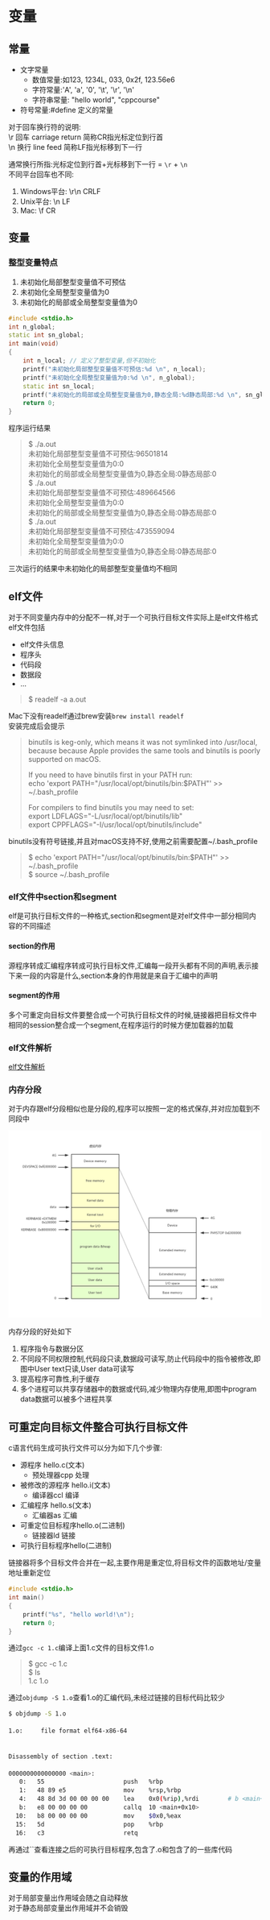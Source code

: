 # 变量

## 常量

* 文字常量  
  * 数值常量:如123, 1234L, 033, 0x2f, 123.56e6  
  * 字符常量:'A', 'a', '0', '\t', '\r', '\n'  
  * 字符串常量: "hello world", "cppcourse"  
* 符号常量:\#define 定义的常量  

对于回车换行符的说明:  
\r 回车 carriage return 简称CR指光标定位到行首  
\n 换行 line feed 简称LF指光标移到下一行

通常换行所指:光标定位到行首+光标移到下一行 = `\r` + `\n`  
不同平台回车也不同:  
1. Windows平台: \r\n CRLF  
2. Unix平台: \n LF  
3. Mac: \f CR

## 变量

### 整型变量特点

1. 未初始化局部整型变量值不可预估
2. 未初始化全局整型变量值为0
3. 未初始化的局部或全局整型变量值为0

```cpp
#include <stdio.h>
int n_global;
static int sn_global;
int main(void)
{
    int n_local; // 定义了整型变量,但不初始化
    printf("未初始化局部整型变量值不可预估:%d \n", n_local);
    printf("未初始化全局整型变量值为0:%d \n", n_global);
    static int sn_local;
    printf("未初始化的局部或全局整型变量值为0,静态全局:%d静态局部:%d \n", sn_global, sn_local); 
    return 0;
}
```

程序运行结果

> $ ./a.out  
> 未初始化局部整型变量值不可预估:96501814  
> 未初始化全局整型变量值为0:0  
> 未初始化的局部或全局整型变量值为0,静态全局:0静态局部:0  
> $ ./a.out  
> 未初始化局部整型变量值不可预估:489664566  
> 未初始化全局整型变量值为0:0  
> 未初始化的局部或全局整型变量值为0,静态全局:0静态局部:0  
> $ ./a.out  
> 未初始化局部整型变量值不可预估:473559094  
> 未初始化全局整型变量值为0:0  
> 未初始化的局部或全局整型变量值为0,静态全局:0静态局部:0

三次运行的结果中未初始化的局部整型变量值均不相同

## elf文件

对于不同变量内存中的分配不一样,对于一个可执行目标文件实际上是elf文件格式  
elf文件包括

* elf文件头信息
* 程序头
* 代码段
* 数据段
* ...

> $ readelf -a a.out

Mac下没有readelf通过brew安装`brew install readelf`  
安装完成后会提示

> binutils is keg-only, which means it was not symlinked into /usr/local,  
> because because Apple provides the same tools and binutils is poorly supported on macOS.
>
> If you need to have binutils first in your PATH run:  
>   echo 'export PATH="/usr/local/opt/binutils/bin:$PATH"' &gt;&gt; ~/.bash\_profile
>
> For compilers to find binutils you may need to set:  
>   export LDFLAGS="-L/usr/local/opt/binutils/lib"  
>   export CPPFLAGS="-I/usr/local/opt/binutils/include"

binutils没有符号链接,并且对macOS支持不好,使用之前需要配置~/.bash\_profile

> $ echo 'export PATH="/usr/local/opt/binutils/bin:$PATH"' &gt;&gt; ~/.bash\_profile  
> $ source ~/.bash\_profile

### elf文件中section和segment

elf是可执行目标文件的一种格式,section和segment是对elf文件中一部分相同内容的不同描述

#### section的作用

源程序转成汇编程序转成可执行目标文件,汇编每一段开头都有不同的声明,表示接下来一段的内容是什么,section本身的作用就是来自于汇编中的声明

#### segment的作用

多个可重定向目标文件要整合成一个可执行目标文件的时候,链接器把目标文件中相同的session整合成一个segment,在程序运行的时候方便加载器的加载

### elf文件解析

[elf文件解析](elf文件解析.md)

### 内存分段

对于内存跟elf分段相似也是分段的,程序可以按照一定的格式保存,并对应加载到不同段中

![虚拟内存映射物理内存地址](/C语言基础/虚拟内存映射物理内存地址.jpg)

内存分段的好处如下

1. 程序指令与数据分区
2. 不同段不同权限控制,代码段只读,数据段可读写,防止代码段中的指令被修改,即图中User text只读,User data可读写
3. 提高程序可靠性,利于缓存
4. 多个进程可以共享存储器中的数据或代码,减少物理内存使用,即图中program data数据可以被多个进程共享

## 可重定向目标文件整合可执行目标文件

c语言代码生成可执行文件可以分为如下几个步骤:

* 源程序 hello.c\(文本\)
  * 预处理器cpp 处理
* 被修改的源程序 hello.i\(文本\)
  * 编译器ccl 编译
* 汇编程序 hello.s\(文本\)
  * 汇编器as 汇编
* 可重定位目标程序hello.o\(二进制\)
  * 链接器ld 链接
* 可执行目标程序hello\(二进制\)

链接器将多个目标文件合并在一起,主要作用是重定位,将目标文件的函数地址/变量地址重新定位

```cpp
#include <stdio.h>
int main()
{
    printf("%s", "hello world!\n");
    return 0;
}
```

通过`gcc -c 1.c`编译上面1.c文件的目标文件1.o

> $ gcc -c 1.c  
> $ ls  
> 1.c  1.o

通过`objdump -S 1.o`查看1.o的汇编代码,未经过链接的目标代码比较少

```bash
$ objdump -S 1.o

1.o:     file format elf64-x86-64


Disassembly of section .text:

0000000000000000 <main>:
   0:   55                      push   %rbp
   1:   48 89 e5                mov    %rsp,%rbp
   4:   48 8d 3d 00 00 00 00    lea    0x0(%rip),%rdi        # b <main+0xb>
   b:   e8 00 00 00 00          callq  10 <main+0x10>
  10:   b8 00 00 00 00          mov    $0x0,%eax
  15:   5d                      pop    %rbp
  16:   c3                      retq
```

再通过``查看连接之后的可执行目标程序,包含了.o和包含了的一些库代码

## 变量的作用域

对于局部变量出作用域会随之自动释放  
对于静态局部变量出作用域并不会销毁

